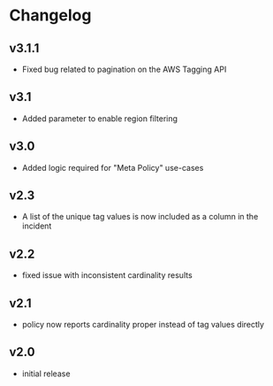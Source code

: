 # Changelog

## v3.1.1

- Fixed bug related to pagination on the AWS Tagging API

## v3.1

- Added parameter to enable region filtering

## v3.0

- Added logic required for "Meta Policy" use-cases

## v2.3

- A list of the unique tag values is now included as a column in the incident

## v2.2

- fixed issue with inconsistent cardinality results

## v2.1

- policy now reports cardinality proper instead of tag values directly

## v2.0

- initial release
